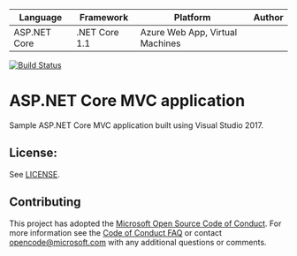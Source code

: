 | Language | Framework | Platform | Author |
| -------- | -------- |--------|--------|
| ASP.NET Core | .NET Core 1.1 | Azure Web App, Virtual Machines |

[![Build Status](https://dev.azure.com/CodeCrafter96/Consolidamento_pipelines/_apis/build/status/Dotnet%20-%20aspnetcore%20-%20webappWithTests?branchName=master)](https://dev.azure.com/CodeCrafter96/Consolidamento_pipelines/_build/latest?definitionId=12&branchName=master)

# ASP.NET Core MVC application 

Sample ASP.NET Core MVC application built using Visual Studio 2017.

## License:
See [LICENSE](LICENSE).


## Contributing
This project has adopted the [Microsoft Open Source Code of Conduct](https://opensource.microsoft.com/codeofconduct/).
For more information see the [Code of Conduct FAQ](https://opensource.microsoft.com/codeofconduct/faq/) or
contact [opencode@microsoft.com](mailto:opencode@microsoft.com) with any additional questions or comments.
